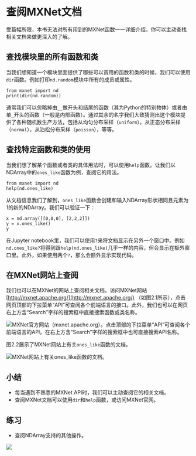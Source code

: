# 查阅MXNet文档

受篇幅所限，本书无法对所有用到的MXNet函数一一详细介绍。你可以主动查找相关文档来做更深入的了解。

## 查找模块里的所有函数和类

当我们想知道一个模块里面提供了哪些可以调用的函数和类的时候，我们可以使用`dir`函数。例如打印`nd.random`模块中所有的成员或属性。

```{.python .input  n=1}
from mxnet import nd
print(dir(nd.random))
```

通常我们可以忽略掉由`__`做开头和结尾的函数（其为Python的特别物体）或者由单`_`开头的函数（一般是内部函数）。通过其余的名字我们大致猜测出这个模块提供了各种随机数生产方法，包括从均匀分布采样（`uniform`），从正态分布采样（`normal`），从泊松分布采样（`poisson`），等等。

## 查找特定函数和类的使用

当我们想了解某个函数或者类的具体用法时，可以使用`help`函数。让我们以NDArray中的`ones_like`函数为例，查阅它的用法。

```{.python .input}
from mxnet import nd
help(nd.ones_like) 
```

从文档信息我们了解到，`ones_like`函数会创建和输入NDArray形状相同且元素为1的新的NDArray。我们可以验证一下：

```{.python .input}
x = nd.array([[0,0,0], [2,2,2]])
y = x.ones_like()
y
```

在Jupyter notebook里，我们可以使用`?`来将文档显示在另外一个窗口中。例如`nd.ones_like?`将得到跟`help(nd.ones_like)`几乎一样的内容，但会显示在额外窗口里。此外，如果使用两个`?`，那么会额外显示实现代码。

## 在MXNet网站上查阅

我们也可以在MXNet的网站上查阅相关文档。访问MXNet网站 [http://mxnet.apache.org/](http://mxnet.apache.org/) （如图2.1所示），点击网页顶部的下拉菜单“API”可查阅各个前端语言的接口。此外，我们也可以在网页右上方含“Search”字样的搜索框中直接搜索函数或类名称。

![MXNet官方网站（mxnet.apache.org）。点击顶部的下拉菜单“API”可查阅各个前端语言的API。在右上方含“Search”字样的搜索框中也可直接搜索API名称。](../img/mxnet-website.png)

图2.2展示了MXNet网站上有关`ones_like`函数的文档。

![MXNet网站上有关`ones_like`函数的文档。](../img/ones_like.png)

## 小结

* 每当遇到不熟悉的MXNet API时，我们可以主动查阅它的相关文档。
* 查阅MXNet文档可以使用`dir`和`help`函数，或访问MXNet官网。


## 练习

* 查阅NDArray支持的其他操作。




![](../img/qr_lookup-api.svg)
